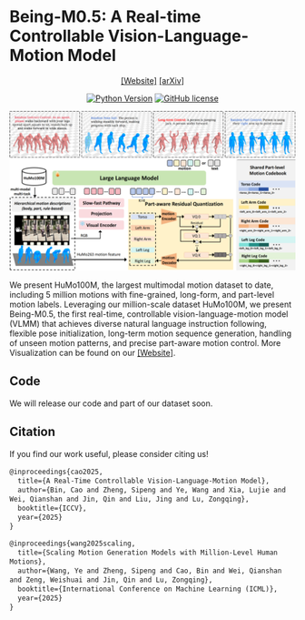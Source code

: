 # Being-M0.5: A Real-time Controllable Vision-Language-Motion Model

<div align="center">

[[Website]](https://beingbeyond.github.io/Being-M0.5)
[[arXiv]](https://arxiv.org/abs/2410.03311)

[![Python Version](https://img.shields.io/badge/Python-3.10-blue.svg)]()
[![GitHub license](https://img.shields.io/badge/MIT-blue)]()

![](images/motion_control.png)
![](images/model_structure.png)

</div>

We present HuMo100M, the largest multimodal motion dataset to date, including 5 million motions with fine-grained, long-form, and part-level motion labels. Leveraging our million-scale dataset HuMo100M, we present Being-M0.5, the first real-time, controllable vision-language-motion model (VLMM) that achieves diverse natural language instruction following, flexible pose initialization, long-term motion sequence generation, handling of unseen motion patterns, and precise part-aware motion control. More Visualization can be found on our [[Website]](https://beingbeyond.github.io/Being-M0.5).


## Code
We will release our code and part of our dataset soon.

## Citation
If you find our work useful, please consider citing us!
```
@inproceedings{cao2025,
  title={A Real-Time Controllable Vision-Language-Motion Model},
  author={Bin, Cao and Zheng, Sipeng and Ye, Wang and Xia, Lujie and Wei, Qianshan and Jin, Qin and Liu, Jing and Lu, Zongqing},
  booktitle={ICCV},
  year={2025}
}
```
```
@inproceedings{wang2025scaling,
  title={Scaling Motion Generation Models with Million-Level Human Motions},
  author={Wang, Ye and Zheng, Sipeng and Cao, Bin and Wei, Qianshan and Zeng, Weishuai and Jin, Qin and Lu, Zongqing},
  booktitle={International Conference on Machine Learning (ICML)},
  year={2025}
}
```
